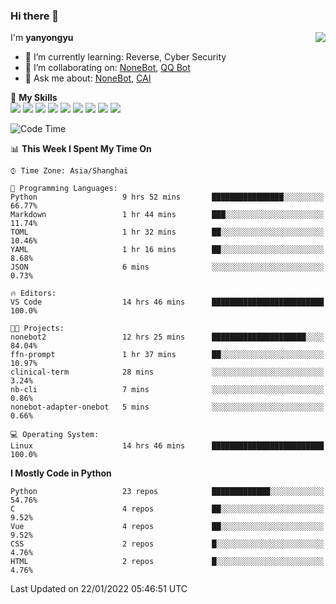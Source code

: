 ### Hi there 👋

<a href="#">
  <img align="right" src="https://github-readme-stats.vercel.app/api?username=yanyongyu&count_private=true&show_icons=true&bg_color=15,f2f7fd,E0EAFC" />
</a>

I'm **yanyongyu**

- 🌱 I’m currently learning: Reverse, Cyber Security
- 👯 I’m collaborating on: [NoneBot](https://github.com/nonebot), [QQ Bot](https://github.com/Mrs4s/go-cqhttp)
- 💬 Ask me about: [NoneBot](https://github.com/nonebot), [CAI](https://github.com/cscs181/CAI)

🌟 **My Skills**  
![](https://img.shields.io/badge/-Python-3e74a2?style=flat-square&logo=Python&logoColor=fff)
![](https://img.shields.io/badge/-Node.js-339933?style=flat-square&logo=Node.js&logoColor=fff)
![](https://img.shields.io/badge/-Vue-4fc08d?style=flat-square&logo=Vue.js&logoColor=fff)
![](https://img.shields.io/badge/-React-2d98ce?style=flat-square&logo=React&logoColor=fff)
![](https://img.shields.io/badge/-Docker-2496ED?style=flat-square&logo=Docker&logoColor=fff)
![](https://img.shields.io/badge/-Linux-000000?style=flat-square&logo=Linux&logoColor=fff)
![](https://img.shields.io/badge/-MySQL-4479A1?style=flat-square&logo=MySQL&logoColor=fff)
![](https://img.shields.io/badge/-Redis-DC382D?style=flat-square&logo=Redis&logoColor=fff)
![](https://img.shields.io/badge/-MongoDB-47A248?style=flat-square&logo=MongoDB&logoColor=fff)

<!--START_SECTION:waka-->
![Code Time](http://img.shields.io/badge/Code%20Time-2%2C040%20hrs%2057%20mins-blue)

📊 **This Week I Spent My Time On** 

```text
⌚︎ Time Zone: Asia/Shanghai

💬 Programming Languages: 
Python                   9 hrs 52 mins       ████████████████░░░░░░░░░   66.77% 
Markdown                 1 hr 44 mins        ███░░░░░░░░░░░░░░░░░░░░░░   11.74% 
TOML                     1 hr 32 mins        ██░░░░░░░░░░░░░░░░░░░░░░░   10.46% 
YAML                     1 hr 16 mins        ██░░░░░░░░░░░░░░░░░░░░░░░   8.68% 
JSON                     6 mins              ░░░░░░░░░░░░░░░░░░░░░░░░░   0.73%

🔥 Editors: 
VS Code                  14 hrs 46 mins      █████████████████████████   100.0%

🐱‍💻 Projects: 
nonebot2                 12 hrs 25 mins      █████████████████████░░░░   84.04% 
ffn-prompt               1 hr 37 mins        ██░░░░░░░░░░░░░░░░░░░░░░░   10.97% 
clinical-term            28 mins             ░░░░░░░░░░░░░░░░░░░░░░░░░   3.24% 
nb-cli                   7 mins              ░░░░░░░░░░░░░░░░░░░░░░░░░   0.86% 
nonebot-adapter-onebot   5 mins              ░░░░░░░░░░░░░░░░░░░░░░░░░   0.66%

💻 Operating System: 
Linux                    14 hrs 46 mins      █████████████████████████   100.0%

```

**I Mostly Code in Python** 

```text
Python                   23 repos            █████████████░░░░░░░░░░░░   54.76% 
C                        4 repos             ██░░░░░░░░░░░░░░░░░░░░░░░   9.52% 
Vue                      4 repos             ██░░░░░░░░░░░░░░░░░░░░░░░   9.52% 
CSS                      2 repos             █░░░░░░░░░░░░░░░░░░░░░░░░   4.76% 
HTML                     2 repos             █░░░░░░░░░░░░░░░░░░░░░░░░   4.76%

```



 Last Updated on 22/01/2022 05:46:51 UTC
<!--END_SECTION:waka-->
